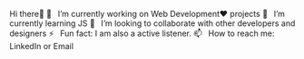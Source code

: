 Hi there👋 
🔭  I’m currently working on Web Development❤️ projects
🌱  I’m currently learning JS
👯  I’m looking to collaborate with other developers and designers
⚡  Fun fact: I am also a active listener.
📫  How to reach me: LinkedIn or Email

<!---
AsthaAwasthi0510/AsthaAwasthi0510 is a ✨ special ✨ repository because its `README.md` (this file) appears on your GitHub profile.
You can click the Preview link to take a look at your changes.
--->
